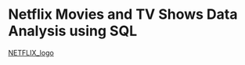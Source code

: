 # Netflix Movies and TV Shows Data Analysis using SQL
[NETFLIX_logo](https://github.com/rushali09/Netflix-SQL-Project/blob/main/7124274_netflix_logo_icon.png)

